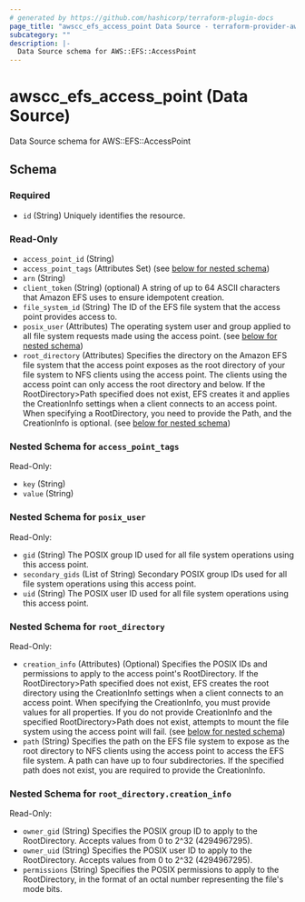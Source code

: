 ```yaml
---
# generated by https://github.com/hashicorp/terraform-plugin-docs
page_title: "awscc_efs_access_point Data Source - terraform-provider-awscc"
subcategory: ""
description: |-
  Data Source schema for AWS::EFS::AccessPoint
---
```


# awscc_efs_access_point (Data Source)

Data Source schema for AWS::EFS::AccessPoint



<!-- schema generated by tfplugindocs -->
## Schema

### Required

- `id` (String) Uniquely identifies the resource.

### Read-Only

- `access_point_id` (String)
- `access_point_tags` (Attributes Set) (see [below for nested schema](#nestedatt--access_point_tags))
- `arn` (String)
- `client_token` (String) (optional) A string of up to 64 ASCII characters that Amazon EFS uses to ensure idempotent creation.
- `file_system_id` (String) The ID of the EFS file system that the access point provides access to.
- `posix_user` (Attributes) The operating system user and group applied to all file system requests made using the access point. (see [below for nested schema](#nestedatt--posix_user))
- `root_directory` (Attributes) Specifies the directory on the Amazon EFS file system that the access point exposes as the root directory of your file system to NFS clients using the access point. The clients using the access point can only access the root directory and below. If the RootDirectory>Path specified does not exist, EFS creates it and applies the CreationInfo settings when a client connects to an access point. When specifying a RootDirectory, you need to provide the Path, and the CreationInfo is optional. (see [below for nested schema](#nestedatt--root_directory))

<a id="nestedatt--access_point_tags"></a>
### Nested Schema for `access_point_tags`

Read-Only:

- `key` (String)
- `value` (String)


<a id="nestedatt--posix_user"></a>
### Nested Schema for `posix_user`

Read-Only:

- `gid` (String) The POSIX group ID used for all file system operations using this access point.
- `secondary_gids` (List of String) Secondary POSIX group IDs used for all file system operations using this access point.
- `uid` (String) The POSIX user ID used for all file system operations using this access point.


<a id="nestedatt--root_directory"></a>
### Nested Schema for `root_directory`

Read-Only:

- `creation_info` (Attributes) (Optional) Specifies the POSIX IDs and permissions to apply to the access point's RootDirectory. If the RootDirectory>Path specified does not exist, EFS creates the root directory using the CreationInfo settings when a client connects to an access point. When specifying the CreationInfo, you must provide values for all properties.   If you do not provide CreationInfo and the specified RootDirectory>Path does not exist, attempts to mount the file system using the access point will fail. (see [below for nested schema](#nestedatt--root_directory--creation_info))
- `path` (String) Specifies the path on the EFS file system to expose as the root directory to NFS clients using the access point to access the EFS file system. A path can have up to four subdirectories. If the specified path does not exist, you are required to provide the CreationInfo.

<a id="nestedatt--root_directory--creation_info"></a>
### Nested Schema for `root_directory.creation_info`

Read-Only:

- `owner_gid` (String) Specifies the POSIX group ID to apply to the RootDirectory. Accepts values from 0 to 2^32 (4294967295).
- `owner_uid` (String) Specifies the POSIX user ID to apply to the RootDirectory. Accepts values from 0 to 2^32 (4294967295).
- `permissions` (String) Specifies the POSIX permissions to apply to the RootDirectory, in the format of an octal number representing the file's mode bits.


